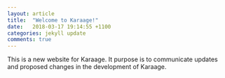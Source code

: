 ```yaml
---
layout: article
title:  "Welcome to Karaage!"
date:   2018-03-17 19:14:55 +1100
categories: jekyll update
comments: true
---
```

This is a new website for Karaage. It purpose is to communicate updates
and proposed changes in the development of Karaage.
